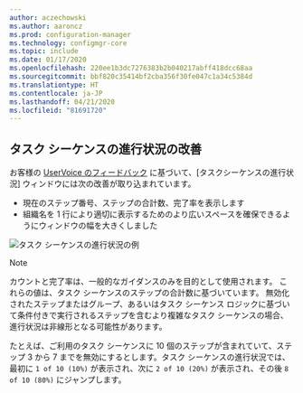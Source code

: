 ```yaml
---
author: aczechowski
ms.author: aaroncz
ms.prod: configuration-manager
ms.technology: configmgr-core
ms.topic: include
ms.date: 01/17/2020
ms.openlocfilehash: 220ee1b3dc7276383b2b040217abff418dcc68aa
ms.sourcegitcommit: bbf820c35414bf2cba356f30fe047c1a34c5384d
ms.translationtype: HT
ms.contentlocale: ja-JP
ms.lasthandoff: 04/21/2020
ms.locfileid: "81691720"
---
```

## <a name="improvements-to-task-sequence-progress"></a><a name="bkmk_tsprogress"></a>タスク シーケンスの進行状況の改善

<!--5932692, fka 2356386-->

お客様の [UserVoice のフィードバック](https://configurationmanager.uservoice.com/forums/300492-ideas/suggestions/33666679-add-the-complete-progression-status-in-the-progres) に基づいて、[タスクシーケンスの進行状況] ウィンドウには次の改善が取り込まれています。

- 現在のステップ番号、ステップの合計数、完了率を表示します
- 組織名を 1 行により適切に表示するためのより広いスペースを確保できるようにウィンドウの幅を大きくしました

![タスク シーケンスの進行状況の例](../../media/2356386-task-sequence-progress.png)

> [!NOTE]
> カウントと完了率は、一般的なガイダンスのみを目的として使用されます。 これらの値は、タスク シーケンスのステップの合計数に基づいています。 無効化されたステップまたはグループ、あるいはタスク シーケンス ロジックに基づいて条件付きで実行されるステップを含むより複雑なタスク シーケンスの場合、進行状況は非線形となる可能性があります。
>
> たとえば、ご利用のタスク シーケンスに 10 個のステップが含まれていて、ステップ 3 から 7 までを無効にするとします。タスク シーケンスの進行状況では、最初に `1 of 10 (10%)` が表示され、次に `2 of 10 (20%)` が表示され、その後 `8 of 10 (80%)` にジャンプします。
